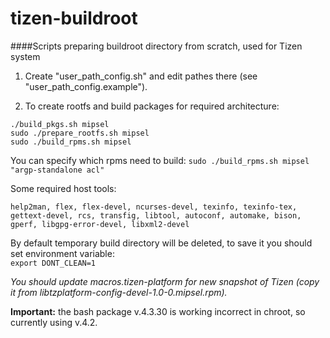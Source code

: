tizen-buildroot
===============

####Scripts preparing buildroot directory from scratch, used for Tizen system

1. Create "user_path_config.sh" and edit pathes there (see "user_path_config.example").

2. To create rootfs and build packages for required architecture:

`./build_pkgs.sh mipsel`    
`sudo ./prepare_rootfs.sh mipsel`    
`sudo ./build_rpms.sh mipsel`    
  
You can specify which rpms need to build:
`sudo ./build_rpms.sh mipsel "argp-standalone acl" `

Some required host tools:

	help2man, flex, flex-devel, ncurses-devel, texinfo, texinfo-tex, gettext-devel, rcs, transfig, libtool, autoconf, automake, bison, gperf, libgpg-error-devel, libxml2-devel

By default temporary build directory will be deleted, to save it you should set environment variable:     
 `export DONT_CLEAN=1 ` 
  
*You should update macros.tizen-platform for new snapshot of Tizen (copy it from libtzplatform-config-devel-1.0-0.mipsel.rpm).*
              
**Important:** the bash package v.4.3.30 is working incorrect in chroot, so currently using v.4.2.  
